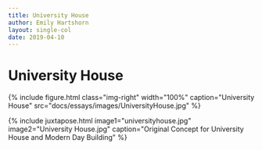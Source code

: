 ```yaml
---
title: University House
author: Emily Hartshorn
layout: single-col
date: 2019-04-10
---
```



# University House

{% include figure.html 
class="img-right" 
width="100%" 
caption="University House" 
src="docs/essays/images/UniversityHouse.jpg" %}

{% include juxtapose.html
image1="universityhouse.jpg"
image2="University House.jpg"
caption="Original Concept for University House and Modern Day Building"
%}


